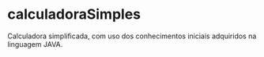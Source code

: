 # calculadoraSimples
Calculadora simplificada, com uso dos conhecimentos iniciais adquiridos na linguagem JAVA.
